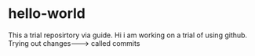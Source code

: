 # hello-world
This a trial reposirtory via guide. 
Hi  i am working on a trial of using github. 
Trying out changes---> called commits
